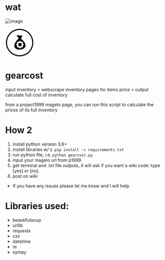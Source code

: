 # wat
![image](https://user-images.githubusercontent.com/11654917/211480628-c8f7eba1-159b-4f5f-aa93-52fa18f9d012.png)

![](/gearcost_small.png)
# gearcost
input inventory > webscrape inventory pages for items price > output calculate full cost of inventory

from a project1999 magelo page, you can run this script to calculate the prices of its full inventory

# How 2
1. install python version 3.6+
2. install libraries w/ `$ pip install -r requirements.txt`
3. run python file, i.e. `python gearcost.py`
4. input your magelo url from p1999
5. get terminal and .txt file outputs, it will ask if you want a wiki code: type [yes] or [no].
6. post on wiki

* If you have any issues please let me know and I will help.


# Libraries used:
- beautifulsoup
- urllib
- requests
- csv
- datetime
- re
- sympy
